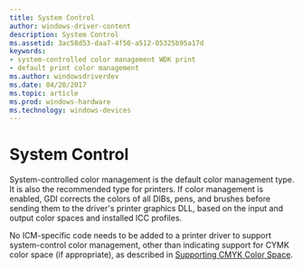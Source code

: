 ```yaml
---
title: System Control
author: windows-driver-content
description: System Control
ms.assetid: 3ac58d53-daa7-4f50-a512-05325b95a17d
keywords:
- system-controlled color management WDK print
- default print color management
ms.author: windowsdriverdev
ms.date: 04/20/2017
ms.topic: article
ms.prod: windows-hardware
ms.technology: windows-devices
---
```


# System Control





System-controlled color management is the default color management type. It is also the recommended type for printers. If color management is enabled, GDI corrects the colors of all DIBs, pens, and brushes before sending them to the driver's printer graphics DLL, based on the input and output color spaces and installed ICC profiles.

No ICM-specific code needs to be added to a printer driver to support system-control color management, other than indicating support for CYMK color space (if appropriate), as described in [Supporting CMYK Color Space](supporting-cmyk-color-space.md).

 

 




